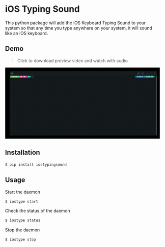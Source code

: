 # iOS Typing Sound

This python package will add the iOS Keyboard Typing Sound to your system so that
any time you type anywhere on your system, it will sound like an iOS keyboard.

## Demo

> Click to download preview video and watch with audio

[![Preview Thumbnail](./preview.gif)](./preview.mov?raw=true)

## Installation

```sh
$ pip install iostypingsound
```

## Usage

Start the daemon

```sh
$ iostype start
```

Check the status of the daemon

```sh
$ iostype status
```

Stop the daemon

```sh
$ iostype stop
```